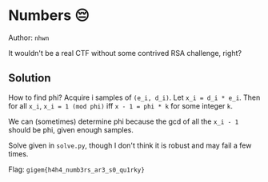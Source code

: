 # Numbers :pensive:

Author: `nhwn`

It wouldn't be a real CTF without some contrived RSA challenge, right?

## Solution
How to find phi?
Acquire i samples of `(e_i, d_i)`.
Let `x_i = d_i * e_i`. Then for all `x_i`, `x_i = 1 (mod phi)` iff `x - 1 = phi * k` for some integer `k`.

We can (sometimes) determine phi because the gcd of all the `x_i - 1` should be phi, given enough samples.

Solve given in `solve.py`, though I don't think it is robust and may fail a few times.

Flag: `gigem{h4h4_numb3rs_ar3_s0_qu1rky}`
